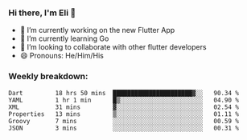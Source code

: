### Hi there, I'm Eli 👋
- 🔭 I’m currently working on the new Flutter App
- 🌱 I’m currently learning Go
- 🦄 I’m looking to collaborate with other flutter developers
- 😄 Pronouns: He/Him/His

### Weekly breakdown:
<!--START_SECTION:waka-->

```text
Dart         18 hrs 50 mins  ██████████████████████▓░░   90.34 %
YAML         1 hr 1 min      █▒░░░░░░░░░░░░░░░░░░░░░░░   04.90 %
XML          31 mins         ▓░░░░░░░░░░░░░░░░░░░░░░░░   02.54 %
Properties   13 mins         ▒░░░░░░░░░░░░░░░░░░░░░░░░   01.11 %
Groovy       7 mins          ░░░░░░░░░░░░░░░░░░░░░░░░░   00.59 %
JSON         3 mins          ░░░░░░░░░░░░░░░░░░░░░░░░░   00.31 %
```

<!--END_SECTION:waka-->

